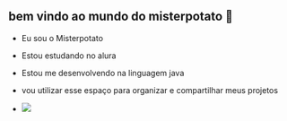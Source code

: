 ## bem vindo ao mundo do misterpotato 🥔

- Eu sou o Misterpotato 

- Estou estudando no alura

- Estou me desenvolvendo na linguagem java

- vou utilizar esse espaço para organizar e compartilhar meus projetos

- ![](https://media1.tenor.com/m/uJugtG8ZNCsAAAAC/kaiju-kaiju-no8.gif)
